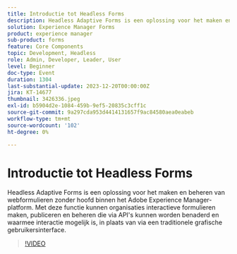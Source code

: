 ```yaml
---
title: Introductie tot Headless Forms
description: Headless Adaptive Forms is een oplossing voor het maken en beheren van webformulieren zonder hoofd binnen het Adobe Experience Manager-platform. Met deze functie kunnen organisaties interactieve formulieren maken, publiceren en beheren die via API's kunnen worden benaderd en waarmee interactie mogelijk is, in plaats van via een traditionele grafische gebruikersinterface.
solution: Experience Manager Forms
product: experience manager
sub-product: forms
feature: Core Components
topic: Development, Headless
role: Admin, Developer, Leader, User
level: Beginner
doc-type: Event
duration: 1304
last-substantial-update: 2023-12-20T00:00:00Z
jira: KT-14677
thumbnail: 3426336.jpeg
exl-id: b5904d2e-1084-459b-9ef5-20835c3cff1c
source-git-commit: 9a297cda953d4414131657f9ac84580aea0eabeb
workflow-type: tm+mt
source-wordcount: '102'
ht-degree: 0%

---
```


# Introductie tot Headless Forms

Headless Adaptive Forms is een oplossing voor het maken en beheren van webformulieren zonder hoofd binnen het Adobe Experience Manager-platform. Met deze functie kunnen organisaties interactieve formulieren maken, publiceren en beheren die via API&#39;s kunnen worden benaderd en waarmee interactie mogelijk is, in plaats van via een traditionele grafische gebruikersinterface.

>[!VIDEO](https://video.tv.adobe.com/v/3454974/?learn=on&captions=dut)
